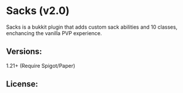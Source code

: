 # Sacks (v2.0)

Sacks is a bukkit plugin that adds custom sack abilities and 10 classes, enchancing the vanilla PVP experience.

## Versions:
1.21+ (Require Spigot/Paper)

## License:
